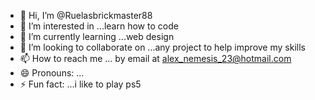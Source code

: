 - 👋 Hi, I’m @Ruelasbrickmaster88
- 👀 I’m interested in ...learn how to code
- 🌱 I’m currently learning ...web design
- 💞️ I’m looking to collaborate on ...any project to help improve my skills
- 📫 How to reach me ... by email at alex_nemesis_23@hotmail.com
- 😄 Pronouns: ...
- ⚡ Fun fact: ...i like to play ps5

<!---
Ruelasbrickmaster88/Ruelasbrickmaster88 is a ✨ special ✨ repository because its `README.md` (this file) appears on your GitHub profile.
You can click the Preview link to take a look at your changes.
--->
